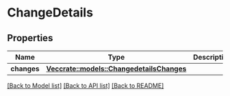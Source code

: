 # ChangeDetails

## Properties

Name | Type | Description | Notes
------------ | ------------- | ------------- | -------------
**changes** | [**Vec<crate::models::ChangedetailsChanges>**](changedetails_changes.md) |  | [optional] 

[[Back to Model list]](../README.md#documentation-for-models) [[Back to API list]](../README.md#documentation-for-api-endpoints) [[Back to README]](../README.md)



